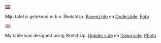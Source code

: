 ![Nederlandse vlag](../images/nl.gif)

Mijn tafel is getekend m.b.v. SketchUp. [Bovenzijde](TableDesign1.png) en [Onderzijde](TableDesign2.png). [Foto](TablePhotoUnderneath.jpg)

![English flag](../images/gb.gif)

My table was designed using SketchUp. [Uppder side](TableDesign1.png) en [Down side](TableDesign2.png). [Photo](TablePhotoUnderneath.jpg)
